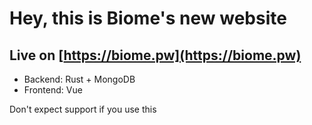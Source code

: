 # Hey, this is Biome's new website

## Live on [https://biome.pw](https://biome.pw)

- Backend: Rust + MongoDB
- Frontend: Vue

Don't expect support if you use this
